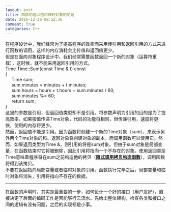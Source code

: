 ```yaml
---
layout: post
title: 函数的返回值和临时对象的问题
date: 2016-12-26 08:52:36
comment: True
categories: C++
---
```



<span></span>
<div><span>在程序设计中，我们经常为了提高程序的效率而采用传引用和返回引用的方式来进行函数的调用，这样的内存消耗会比传值和返回值更少。</span></div>
<div><span>但是在面向对象程序设计中，我们经常需要函数返回一个新的对象（运算符重载），这时候，就不能采用返回引用的方式。</span></div>
<div>
<div><span><span>Time</span> Time::Sum(<span>const Time &amp; t</span>) const</span></div>
<div>{</div>
<div>     <span>Time sum;</span></div>
<div>     sum.minutes = minutes + t.minutes;</div>
<div>     sum.hours = hours + t.hours + sum.minutes / 60;</div>
<div>     sum.minutes %= 60;</div>
<div>     <span>return sum;</span></div>
<div>}</div>
</div>
<div>这里的参数是引用，但返回值类型却不是引用。将参数声明为引用的目的是为了提高效率。如果按值传递Time对象，代码的功能将相同，但传递引用，速度将更快，使用的内存将更少。</div>
<div>然而，返回值不能是引用。因为函数将创建一个新的Time对象（sum），来表示另外两个Time对象的和。返回对象将创建对象的副本，而调用函数可以使用它。然而，如果返回类型为Time &amp;，则引用的将是sum对象。但由于sum对象是局部变量，在函数结束时它将被删除，因此引用将指向一个不存在的对象。使用返回类型Time意味着程序将在sum之前<span>构造他的拷贝</span>（<strong><u>隐式调用拷贝构造函数</u></strong>），调用函数将得到该拷贝。</div>
<div>不要在返回指向局部变量或者临时对象的引用。函数执行完毕之后，局部变量和临时对象将消失，引用将指向不存在的数据。</div>
<div>
<hr /></div>
<div>在函数的声明时，其实是最重要的一步，如何设计一个好的接口（用户友好），直接决定了后面的编码工作是否能够行云流水。先给出整体架构，检查各类和接口之间的逻辑有没有问题，之后的实现都是小事。</div>
